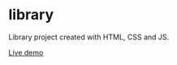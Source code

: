 # library

Library project created with HTML, CSS and JS.

<a href="https://emreipekci.github.io/library/">Live demo</a>